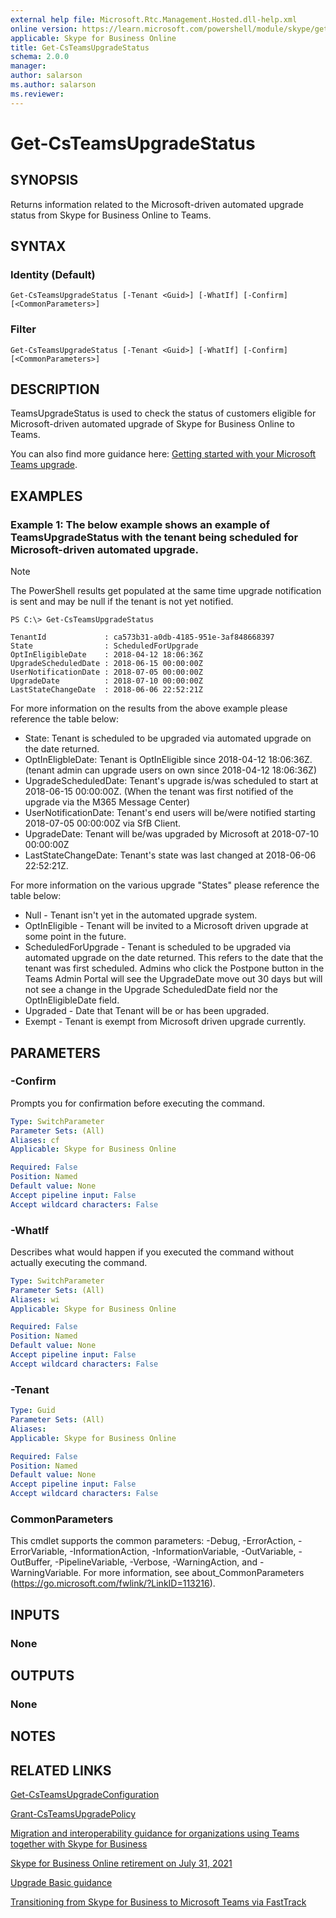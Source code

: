 ```yaml
---
external help file: Microsoft.Rtc.Management.Hosted.dll-help.xml
online version: https://learn.microsoft.com/powershell/module/skype/get-csteamsupgradestatus
applicable: Skype for Business Online
title: Get-CsTeamsUpgradeStatus
schema: 2.0.0
manager:
author: salarson
ms.author: salarson
ms.reviewer:
---
```


# Get-CsTeamsUpgradeStatus

## SYNOPSIS
Returns information related to the Microsoft-driven automated upgrade status from Skype for Business Online to Teams.

## SYNTAX

### Identity (Default)
```
Get-CsTeamsUpgradeStatus [-Tenant <Guid>] [-WhatIf] [-Confirm] [<CommonParameters>]
```

### Filter
```
Get-CsTeamsUpgradeStatus [-Tenant <Guid>] [-WhatIf] [-Confirm] [<CommonParameters>]
```

## DESCRIPTION
TeamsUpgradeStatus is used to check the status of customers eligible for Microsoft-driven automated upgrade of Skype for Business Online to Teams.

You can also find more guidance here: [Getting started with your Microsoft Teams upgrade](https://learn.microsoft.com/MicrosoftTeams/upgrade-start-here).

## EXAMPLES

### Example 1: The below example shows an example of TeamsUpgradeStatus with the tenant being scheduled for Microsoft-driven automated upgrade.

> [!NOTE]
> The PowerShell results get populated at the same time upgrade notification is sent and may be null if the tenant is not yet notified.

```
PS C:\> Get-CsTeamsUpgradeStatus

TenantId             : ca573b31-a0db-4185-951e-3af848668397
State                : ScheduledForUpgrade
OptInEligibleDate    : 2018-04-12 18:06:36Z
UpgradeScheduledDate : 2018-06-15 00:00:00Z
UserNotificationDate : 2018-07-05 00:00:00Z
UpgradeDate          : 2018-07-10 00:00:00Z
LastStateChangeDate  : 2018-06-06 22:52:21Z
```

For more information on the results from the above example please reference the table below:

- State: Tenant is scheduled to be upgraded via automated upgrade on the date returned.
- OptInEligbleDate: Tenant is OptInEligible since 2018-04-12 18:06:36Z. (tenant admin can upgrade users on own since 2018-04-12 18:06:36Z)
- UpgradeScheduledDate: Tenant's upgrade is/was scheduled to start at 2018-06-15 00:00:00Z. (When the tenant was first notified of the upgrade via the M365 Message Center)
- UserNotificationDate: Tenant's end users will be/were notified starting 2018-07-05 00:00:00Z via SfB Client.
- UpgradeDate: Tenant will be/was upgraded by Microsoft at 2018-07-10 00:00:00Z
- LastStateChangeDate: Tenant's state was last changed at 2018-06-06 22:52:21Z.

For more information on the various upgrade "States" please reference the table below:

- Null - Tenant isn't yet in the automated upgrade system.
- OptInEligible - Tenant will be invited to a Microsoft driven upgrade at some point in the future.
- ScheduledForUpgrade - Tenant is scheduled to be upgraded via automated upgrade on the date returned. This refers to the date that the tenant was first scheduled. Admins who click the Postpone button in the Teams Admin Portal will see the UpgradeDate move out 30 days but will not see a change in the Upgrade ScheduledDate field nor the OptInEligibleDate field.
- Upgraded - Date that Tenant will be or has been upgraded.
- Exempt - Tenant is exempt from Microsoft driven upgrade currently.

## PARAMETERS

### -Confirm
Prompts you for confirmation before executing the command.

```yaml
Type: SwitchParameter
Parameter Sets: (All)
Aliases: cf
Applicable: Skype for Business Online

Required: False
Position: Named
Default value: None
Accept pipeline input: False
Accept wildcard characters: False
```

### -WhatIf
Describes what would happen if you executed the command without actually executing the command.

```yaml
Type: SwitchParameter
Parameter Sets: (All)
Aliases: wi
Applicable: Skype for Business Online

Required: False
Position: Named
Default value: None
Accept pipeline input: False
Accept wildcard characters: False
```

### -Tenant

```yaml
Type: Guid
Parameter Sets: (All)
Aliases:
Applicable: Skype for Business Online

Required: False
Position: Named
Default value: None
Accept pipeline input: False
Accept wildcard characters: False
```

### CommonParameters
This cmdlet supports the common parameters: -Debug, -ErrorAction, -ErrorVariable, -InformationAction, -InformationVariable, -OutVariable, -OutBuffer, -PipelineVariable, -Verbose, -WarningAction, and -WarningVariable.
For more information, see about_CommonParameters (https://go.microsoft.com/fwlink/?LinkID=113216).

## INPUTS

### None

## OUTPUTS

### None

## NOTES

## RELATED LINKS

[Get-CsTeamsUpgradeConfiguration](Get-CsTeamsUpgradeConfiguration.md)

[Grant-CsTeamsUpgradePolicy](Grant-CsTeamsUpgradePolicy.md)

[Migration and interoperability guidance for organizations using Teams together with Skype for Business](https://learn.microsoft.com/MicrosoftTeams/migration-interop-guidance-for-teams-with-skype)

[Skype for Business Online retirement on July 31, 2021](https://support.microsoft.com/help/4511540/retirement-of-skype-for-business-online)

[Upgrade Basic guidance](https://learn.microsoft.com/MicrosoftTeams/upgrade-basic)

[Transitioning from Skype for Business to Microsoft Teams via FastTrack](https://www.microsoft.com/fasttrack/skype-for-business-transition-to-teams?rtc=1)

